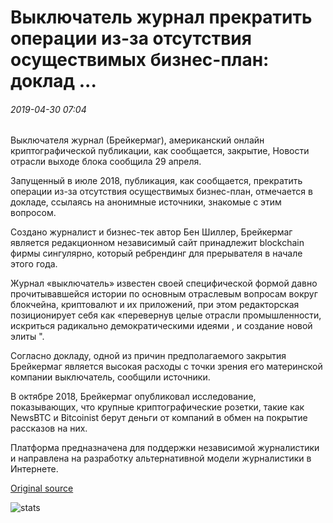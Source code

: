 # Выключатель журнал прекратить операции из-за отсутствия осуществимых бизнес-план: доклад ...

###### 2019-04-30 07:04

Выключателя журнал (Брейкермаг), американский онлайн криптографической публикации, как сообщается, закрытие, Новости отрасли выходе блока сообщила 29 апреля.

Запущенный в июле 2018, публикация, как сообщается, прекратить операции из-за отсутствия осуществимых бизнес-план, отмечается в докладе, ссылаясь на анонимные источники, знакомые с этим вопросом.

Создано журналист и бизнес-тек автор Бен Шиллер, Брейкермаг является редакционном независимый сайт принадлежит blockchain фирмы сингулярно, который ребрендинг для прерывателя в начале этого года.

Журнал «выключатель» известен своей специфической формой давно прочитывавшейся истории по основным отраслевым вопросам вокруг блокчейна, криптовалют и их приложений, при этом редакторская позиционирует себя как «перевернув целые отрасли промышленности, искриться радикально демократическими идеями , и создание новой элиты ".

Согласно докладу, одной из причин предполагаемого закрытия Брейкермаг является высокая расходы с точки зрения его материнской компании выключатель, сообщили источники.

В октябре 2018, Брейкермаг опубликовал исследование, показывающих, что крупные криптографические розетки, такие как NewsBTC и Bitcoinist берут деньги от компаний в обмен на покрытие рассказов на них.

Платформа предназначена для поддержки независимой журналистики и направлена на разработку альтернативной модели журналистики в Интернете.

[Original source](https://cointelegraph.com/news/breaker-magazine-to-cease-operation-due-to-lack-of-feasible-business-plan-report)

![stats](https://c.statcounter.com/11760860/0/a89fa40b/1/ "stats")